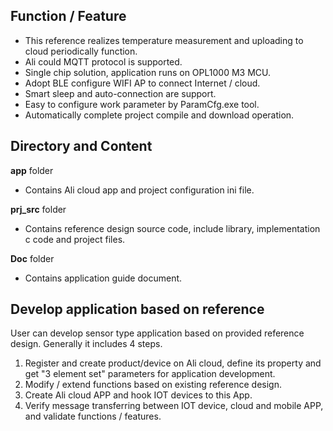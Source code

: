 ## Function / Feature
- This reference realizes temperature measurement and uploading to cloud periodically function. 
- Ali could MQTT protocol is supported.
- Single chip solution, application runs on OPL1000 M3 MCU.
- Adopt BLE configure WIFI AP to connect Internet / cloud. 
- Smart sleep and auto-connection are support. 
- Easy to configure work parameter by ParamCfg.exe tool. 
- Automatically complete project compile and download operation.  

## Directory and Content 

**app** folder

- Contains Ali cloud app and project configuration ini file. 

**prj_src** folder

- Contains reference design source code, include library, implementation c code and project files. 

**Doc** folder

- Contains application guide document. 

## Develop application based on reference

User can develop sensor type application based on provided reference design. Generally it includes 4 steps.

1.  Register and create product/device on Ali cloud, define its property and get  "3 element set" parameters for application development. 
2.  Modify / extend functions based on existing reference design.
3.  Create Ali cloud APP and hook IOT devices to this App. 
4.  Verify message transferring  between IOT device, cloud and mobile APP, and validate functions / features.  
